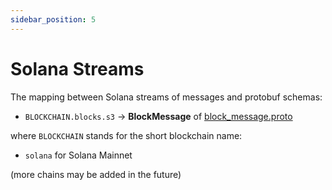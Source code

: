 ```yaml
---
sidebar_position: 5
---
```


# Solana Streams

The mapping between Solana streams of messages and protobuf schemas:

* ```BLOCKCHAIN.blocks.s3``` -> **BlockMessage** of [block_message.proto](https://github.com/bitquery/streaming_protobuf/blob/main/solana/block_message.proto)

where ```BLOCKCHAIN``` stands for the short blockchain name:

* ```solana``` for Solana Mainnet

(more chains may be added in the future)
